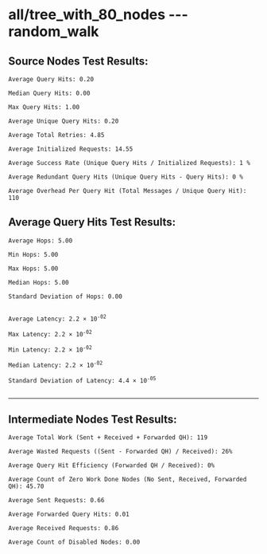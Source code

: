 # all/tree_with_80_nodes --- random_walk
## Source Nodes Test Results:
	Average Query Hits: 0.20

	Median Query Hits: 0.00

	Max Query Hits: 1.00

	Average Unique Query Hits: 0.20

	Average Total Retries: 4.85

	Average Initialized Requests: 14.55

	Average Success Rate (Unique Query Hits / Initialized Requests): 1 %

	Average Redundant Query Hits (Unique Query Hits - Query Hits): 0 %

	Average Overhead Per Query Hit (Total Messages / Unique Query Hit): 110



## Average Query Hits Test Results:
<pre><code>Average Hops: 5.00

Min Hops: 5.00

Max Hops: 5.00

Median Hops: 5.00

Standard Deviation of Hops: 0.00


Average Latency: 2.2 × 10<sup>-02</sup>

Max Latency: 2.2 × 10<sup>-02</sup>

Min Latency: 2.2 × 10<sup>-02</sup>

Median Latency: 2.2 × 10<sup>-02</sup>

Standard Deviation of Latency: 4.4 × 10<sup>-05</sup>

</code></pre>

---------------------------------------------
## Intermediate Nodes Test Results:

	Average Total Work (Sent + Received + Forwarded QH): 119

	Average Wasted Requests ((Sent - Forwarded QH) / Received): 26%

	Average Query Hit Efficiency (Forwarded QH / Received): 0%

	Average Count of Zero Work Done Nodes (No Sent, Received, Forwarded QH): 45.70

	Average Sent Requests: 0.66

	Average Forwarded Query Hits: 0.01

	Average Received Requests: 0.86

	Average Count of Disabled Nodes: 0.00

